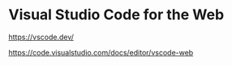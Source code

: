 
# Visual Studio Code for the Web

https://vscode.dev/

https://code.visualstudio.com/docs/editor/vscode-web